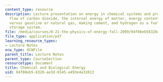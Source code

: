 ```yaml
---
content_type: resource
description: Lecture presentation on energy in chemical systems and processes, the
  flow of carbon dioxide, the internal energy of matter, energy content of ethanol
  versus gasoline or natural gas, making cement, and hydrogen as a fuel or an energy
  storage system.
file: /media/courses/8-21-the-physics-of-energy-fall-2009/04f08eb58320ae3d6545a493e4a32013_MIT8_21s09_lec07.pdf
file_type: application/pdf
learning_resource_types:
- Lecture Notes
ocw_type: OCWFile
parent_title: Lecture Notes
parent_type: CourseSection
resourcetype: Document
title: Chemical and Biological Energy
uid: 04f08eb5-8320-ae3d-6545-a493e4a32013
---
```

